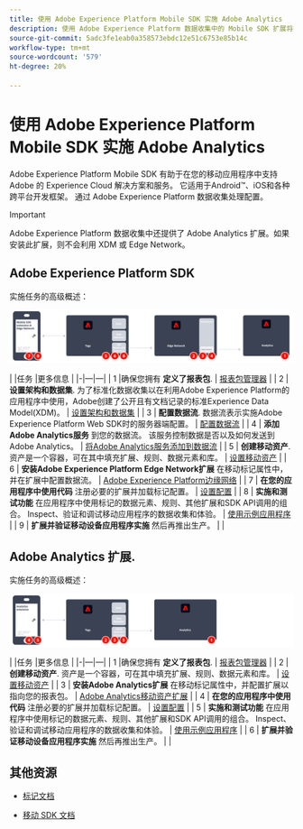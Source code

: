 ```yaml
---
title: 使用 Adobe Experience Platform Mobile SDK 实施 Adobe Analytics
description: 使用 Adobe Experience Platform 数据收集中的 Mobile SDK 扩展将数据发送到 Adobe Analytics。
source-git-commit: 5adc3fe1eab0a358573ebdc12e51c6753e85b14c
workflow-type: tm+mt
source-wordcount: '579'
ht-degree: 20%

---
```


# 使用 Adobe Experience Platform Mobile SDK 实施 Adobe Analytics

Adobe Experience Platform Mobile SDK 有助于在您的移动应用程序中支持 Adobe 的 Experience Cloud 解决方案和服务。 它适用于Android™、iOS和各种跨平台开发框架。 通过 Adobe Experience Platform 数据收集处理配置。
>[!IMPORTANT]
>
>Adobe Experience Platform 数据收集中还提供了 Adobe Analytics 扩展。如果安装此扩展，则不会利用 XDM 或 Edge Network。

## Adobe Experience Platform SDK

实施任务的高级概述：

![Adobe Analytics使用Analytics扩展工作流](../../assets/mobilesdk-annotated.png)

| |任务 |更多信息 | |-|—|—| | 1 |确保您拥有 **定义了报表包**. | [报表包管理器](../../../admin/admin/c-manage-report-suites/report-suites-admin.md) | | 2 | **设置架构和数据集**. 为了标准化数据收集以在利用Adobe Experience Platform的应用程序中使用，Adobe创建了公开且有文档记录的标准Experience Data Model(XDM)。 | [设置架构和数据集](https://developer.adobe.com/client-sdks/documentation/getting-started/set-up-schemas-and-datasets/) | | 3 | **配置数据流**. 数据流表示实施Adobe Experience Platform Web SDK时的服务器端配置。 | [配置数据流](https://experienceleague.adobe.com/docs/experience-platform/edge/datastreams/configure.html?lang=en) | | 4 | **添加Adobe Analytics服务** 到您的数据流。 该服务控制数据是否以及如何发送到Adobe Analytics。 | [将Adobe Analytics服务添加到数据流](https://experienceleague.adobe.com/docs/experience-platform/edge/datastreams/configure.html?lang=en#analytics) | | 5 | **创建移动资产**. 资产是一个容器，可在其中填充扩展、规则、数据元素和库。 | [设置移动资产](https://developer.adobe.com/client-sdks/documentation/getting-started/create-a-mobile-property/) | | 6 | **安装Adobe Experience Platform Edge Network扩展** 在移动标记属性中，并在扩展中配置数据流。 | [Adobe Experience Platform边缘网络](https://developer.adobe.com/client-sdks/documentation/edge-network/) | | 7 | **在您的应用程序中使用代码** 注册必要的扩展并加载标记配置。 | [设置配置](https://developer.adobe.com/client-sdks/documentation/user-guides/getting-started-with-platform/overview/#set-up-the-configuration) | | 8 | **实施和测试功能** 在应用程序中使用标记的数据元素、规则、其他扩展和SDK API调用的组合。 Inspect、验证和调试移动应用程序的数据收集和体验。 | [使用示例应用程序](https://developer.adobe.com/client-sdks/documentation/user-guides/getting-started-with-platform/overview/#use-the-sample-application) | | 9 | **扩展并验证移动设备应用程序实施** 然后再推出生产。 | |


## Adobe Analytics 扩展.

实施任务的高级概述：

![Adobe Analytics使用Analytics扩展工作流](../../assets/mobilesdk-analytics-annotated.png)

| |任务 |更多信息 | |-|—|—| | 1 |确保您拥有 **定义了报表包**. | [报表包管理器](../../../admin/admin/c-manage-report-suites/report-suites-admin.md) | | 2 | **创建移动资产**. 资产是一个容器，可在其中填充扩展、规则、数据元素和库。 | [设置移动资产](https://developer.adobe.com/client-sdks/documentation/getting-started/create-a-mobile-property/) | | 3 | **安装Adobe Analytics扩展** 在移动标记属性中，并配置扩展以指向您的报表包。 | [Adobe Analytics移动资产扩展](https://developer.adobe.com/client-sdks/documentation/adobe-analytics/) | | 4 | **在您的应用程序中使用代码** 注册必要的扩展并加载标记配置。 | [设置配置](https://developer.adobe.com/client-sdks/documentation/user-guides/getting-started-with-platform/overview/#set-up-the-configuration) | | 5 | **实施和测试功能** 在应用程序中使用标记的数据元素、规则、其他扩展和SDK API调用的组合。 Inspect、验证和调试移动应用程序的数据收集和体验。 | [使用示例应用程序](https://developer.adobe.com/client-sdks/documentation/user-guides/getting-started-with-platform/overview/#use-the-sample-application) | | 6 | **扩展并验证移动设备应用程序实施** 然后再推出生产。 | |

## 其他资源

- [标记文档](https://experienceleague.adobe.com/docs/experience-platform/tags/home.html#?lang=zh-Hans)

- [移动 SDK 文档](https://developer.adobe.com/client-sdks/documentation/)




